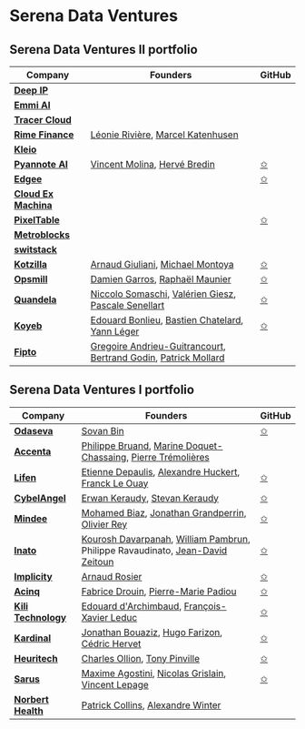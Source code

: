 # Serena Data Ventures

## Serena Data Ventures II portfolio

| Company | Founders | GitHub |
|----------|---------|--------|
| [**Deep IP**](https://www.deepip.ai/) | | |
| [**Emmi AI**](https://www.emmi.ai/) | | |
| [**Tracer Cloud**](https://www.tracer.cloud/) | | |
| [**Rime Finance**](https://rime.finance/) | [Léonie Rivière](https://www.linkedin.com/in/leonieriviere/), [Marcel Katenhusen](https://www.linkedin.com/in/marcel-katenhusen/) | |
| [**Kleio**](https://www.kleio.ai/) | | |
| [**Pyannote AI**](https://pyannote.ai/) | [Vincent Molina](https://www.linkedin.com/in/vincent-molina-39041730/), [Hervé Bredin](https://www.linkedin.com/in/herv%C3%A9-bredin-50b36a248/) | [✩](https://github.com/pyannote/pyannote-audio) |
| [**Edgee**](https://www.edgee.cloud/) | | [✩](https://github.com/edgee-cloud/edgee) |
| [**Cloud Ex Machina**](https://www.cloudexmachina.io/) | | |
| [**PixelTable**](https://pixeltable.com/) | | [✩](https://github.com/pixeltable/pixeltable) |
| [**Metroblocks**](https://www.metrobloks.com/) | | |
| [**switstack**](https://www.switstack.io/) | | |
| [**Kotzilla**](https://kotzilla.io/)        | [Arnaud Giuliani](https://www.linkedin.com/in/arnaud-giuliani-0b2b73b/), [Michael Montoya](https://www.linkedin.com/in/montoyamichael/)   | [✩](https://github.com/InsertKoinIO/koin)    |
| [**Opsmill**](https://www.opsmill.com/)        | [Damien Garros](https://www.linkedin.com/in/damiengarros/), [Raphaël Maunier](https://www.linkedin.com/in/rmaunier/)   | [✩](https://github.com/opsmill)    |
| [**Quandela**](https://www.quandela.com/)        | [Niccolo Somaschi](https://www.linkedin.com/in/niccolo-somaschi-a3689598/), [Valérien Giesz](https://www.linkedin.com/in/valerian-giesz-119517105/), [Pascale Senellart](https://www.linkedin.com/in/pascale-senellart-4b784088/)     | [✩](https://github.com/Quandela)    |
| [**Koyeb**](https://www.koyeb.com/)      | [Edouard Bonlieu](https://www.linkedin.com/in/ebonlieu/), [Bastien Chatelard](https://www.linkedin.com/in/bastienchatelard/), [Yann Léger](https://www.linkedin.com/in/yannleger/)    | [✩](https://github.com/koyeb)    |
| [**Fipto**](https://fr.fipto.com/)       | [Gregoire Andrieu-Guitrancourt](https://www.linkedin.com/in/gregoire-andrieu-guitrancourt/), [Bertrand Godin](https://www.linkedin.com/in/bertrandgodin/), [Patrick Mollard](https://www.linkedin.com/in/patrick-mollard-703a881/)    |     |

## Serena Data Ventures I portfolio

| Company | Founders | GitHub |
|----------|---------|--------|
| [**Odaseva**](https://www.odaseva.com/)       | [Sovan Bin](http://linkedin.com/in/sovanbin)     | [✩](https://github.com/odaseva)    |
| [**Accenta**](https://www.accenta.ai/)      | [Philippe Bruand](https://www.linkedin.com/in/philippebruand/), [Marine Doquet-Chassaing](https://www.linkedin.com/in/marine-doquet-chassaing/), [Pierre Trémolières](https://www.linkedin.com/in/pierretremolieres/)     |     |
| [**Lifen**](https://www.lifen.fr/)      | [Etienne Depaulis](http://linkedin.com/in/etiennedepaulis), [Alexandre Huckert](http://linkedin.com/in/alexhuckert), [Franck Le Ouay](http://linkedin.com/in/franckl)    | [✩](https://github.com/honestica)    |
| [**CybelAngel**](https://cybelangel.com/)      | [Erwan Keraudy](https://www.linkedin.com/in/erwankeraudy/), [Stevan Keraudy](https://www.linkedin.com/in/skeraudy/)    | [✩](https://github.com/CybelAngel)    |
| [**Mindee**](https://mindee.com/)      | [Mohamed Biaz](http://linkedin.com/in/mohamed-biaz-8268597a), [Jonathan Grandperrin](http://linkedin.com/in/jonathan-grandperrin-47014563), [Olivier Rey](http://linkedin.com/in/olivier-rey-565756101)    | [✩](https://github.com/mindee)    |
| [**Inato**](https://inato.com/)       | [Kourosh Davarpanah](http://linkedin.com/in/kourosh-davarpanah-1478422a), [William Pambrun](http://linkedin.com/in/williampambrun), Philippe Ravaudinato, [Jean-David Zeitoun](http://linkedin.com/in/jean-david-zeitoun-05679459)     | [✩](https://github.com/inato)    |
| [**Implicity**](https://www.implicity.com/)      | [Arnaud Rosier](https://www.linkedin.com/in/arnaud-rosier-md-94b05410/)     | [✩](https://github.com/implicity-healthcare)    |
| [**Acinq**](https://acinq.co/)      | [Fabrice Drouin](https://www.linkedin.com/in/fabrice-drouin-95ab8012/), [Pierre-Marie Padiou](https://www.linkedin.com/in/pmpadiou/)     | [✩](https://github.com/ACINQ)    |
| [**Kili Technology**](https://kili-technology.com/)      | [Edouard d'Archimbaud](https://www.linkedin.com/in/edouard-d-archimbaud/), [François-Xavier Leduc](https://www.linkedin.com/in/fxleduc/)     | [✩](https://github.com/kili-technology)    |
| [**Kardinal**](https://kardinal.ai/)      | [Jonathan Bouaziz](http://linkedin.com/in/bouazizjonathan), [Hugo Farizon](http://linkedin.com/in/hugo-farizon-b5a380124), [Cédric Hervet](http://linkedin.com/in/c%C3%A9dric-hervet-97b72817)     | [✩](https://github.com/KardinalAI)    |
| [**Heuritech**](https://www.heuritech.com/)      | [Charles Ollion](https://www.linkedin.com/in/charles-ollion/), [Tony Pinville](https://www.linkedin.com/in/pinville/)     | [✩](https://github.com/heuritech)    |
| [**Sarus**](https://www.sarus.tech/)      | [Maxime Agostini](http://linkedin.com/in/maximeago), [Nicolas Grislain](http://linkedin.com/in/nicolas-grislain), [Vincent Lepage](http://linkedin.com/in/vincent-lepage-064ab41)     | [✩](https://github.com/sarus-tech)    |
| [**Norbert Health**](https://www.norberthealth.com/)      | [Patrick Collins](https://www.linkedin.com/in/patrickjcollinsiii/), [Alexandre Winter](https://www.linkedin.com/in/alexandrewinter/)     |     |
